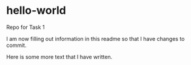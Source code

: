 # hello-world
Repo for Task 1

I am now filling out information in this readme so that I have changes to commit.

Here is some more text that I have written.
